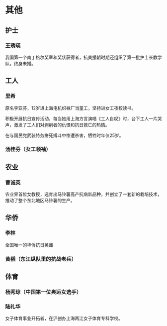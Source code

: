 # 其他

## 护士

### 王琇瑛

我国第一个南丁格尔奖章和奖状获得者，抗美援朝时期还组织了第一批护士长教学队，终身未婚。

## 工人

### 里希

原名李亚芬，12岁进上海电机织袜厂当童工，坚持进女工夜校读书。

积极开展抗日宣传活动，每当她用上海方言演唱《工人自叹》时，台下工人一片哭声，激发了工人们对剥削者的仇恨和抗日救亡的热情。

在与国民党武装特务拼死搏斗中惨遭杀害，牺牲时年仅25岁。

### 汤桂芬（女工领袖）

## 农业

### 曹诚英

农业界首位女教授，选育出马铃薯高产抗病新品种，并创立了一套新的栽培技术，推动了整个东北地区马铃薯的生产。

## 华侨

### 李林

全国唯一的华侨抗日英雌

### 黄稻（东江纵队里的抗战老兵）

## 体育

### 杨秀琼（中国第一位奥运女选手）

### 陆礼华

女子体育事业开拓者，在沪创办上海两江女子体育专科学校。

